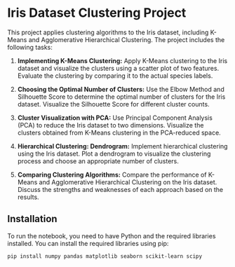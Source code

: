 # Iris Dataset Clustering Project

This project applies clustering algorithms to the Iris dataset, including K-Means and Agglomerative Hierarchical Clustering. The project includes the following tasks:

1. **Implementing K-Means Clustering:** Apply K-Means clustering to the Iris dataset and visualize the clusters using a scatter plot of two features. Evaluate the clustering by comparing it to the actual species labels.

2. **Choosing the Optimal Number of Clusters:** Use the Elbow Method and Silhouette Score to determine the optimal number of clusters for the Iris dataset. Visualize the Silhouette Score for different cluster counts.

3. **Cluster Visualization with PCA:** Use Principal Component Analysis (PCA) to reduce the Iris dataset to two dimensions. Visualize the clusters obtained from K-Means clustering in the PCA-reduced space.

4. **Hierarchical Clustering: Dendrogram:** Implement hierarchical clustering using the Iris dataset. Plot a dendrogram to visualize the clustering process and choose an appropriate number of clusters.

5. **Comparing Clustering Algorithms:** Compare the performance of K-Means and Agglomerative Hierarchical Clustering on the Iris dataset. Discuss the strengths and weaknesses of each approach based on the results.

## Installation

To run the notebook, you need to have Python and the required libraries installed. You can install the required libraries using pip:

```bash
pip install numpy pandas matplotlib seaborn scikit-learn scipy

